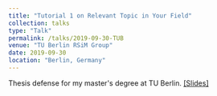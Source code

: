 ```yaml
---
title: "Tutorial 1 on Relevant Topic in Your Field"
collection: talks
type: "Talk"
permalink: /talks/2019-09-30-TUB
venue: "TU Berlin RSiM Group"
date: 2019-09-30
location: "Berlin, Germany"
---
```

Thesis defense for my master's degree at TU Berlin. [[Slides]](https://xueleichen.github.io/files/TUB-defense.pdf)

